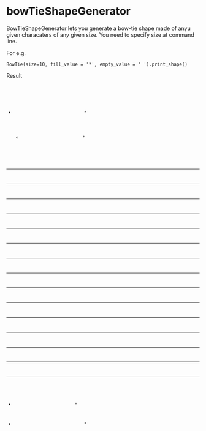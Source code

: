 # bowTieShapeGenerator

BowTieShapeGenerator lets you generate a bow-tie shape made of  anyu given characaters of  any given size.
You need to specify size at command line.

For e.g.

`BowTie(size=10, fill_value = '*', empty_value = ' ').print_shape()`

Result

<code>

*                                   *
  *                               *  
*   *                           *   *
  *   *                       *   *  
*   *   *                   *   *   *
  *   *   *               *   *   *  
*   *   *   *           *   *   *   *
  *   *   *   *       *   *   *   *  
*   *   *   *   *   *   *   *   *   *
  *   *   *   *   *   *   *   *   *  
*   *   *   *   *   *   *   *   *   *
  *   *   *   *       *   *   *   *  
*   *   *   *           *   *   *   *
 *   *   *               *   *   *  
*   *   *                   *   *   *
  *   *                       *   *  
*   *                           *   *
  *                               *  
*                                   *

</code>
